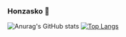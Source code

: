 ### Honzasko :crown:
![Anurag's GitHub stats](https://github-readme-stats.vercel.app/api?username=Honzasko&count_private=true&theme=merko) [![Top Langs](https://github-readme-stats.vercel.app/api/top-langs/?username=Honzasko&layout=compact)](https://github.com/anuraghazra/github-readme-stats)
